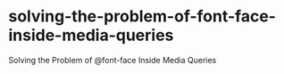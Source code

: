solving-the-problem-of-font-face-inside-media-queries
=====================================================

Solving the Problem of @font-face Inside Media Queries

